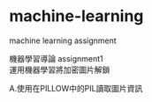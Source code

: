 # machine-learning
machine learning assignment

機器學習導論 assignment1  
運用機器學習將加密圖片解鎖  
  
A.使用在PILLOW中的PIL讀取圖片資訊
